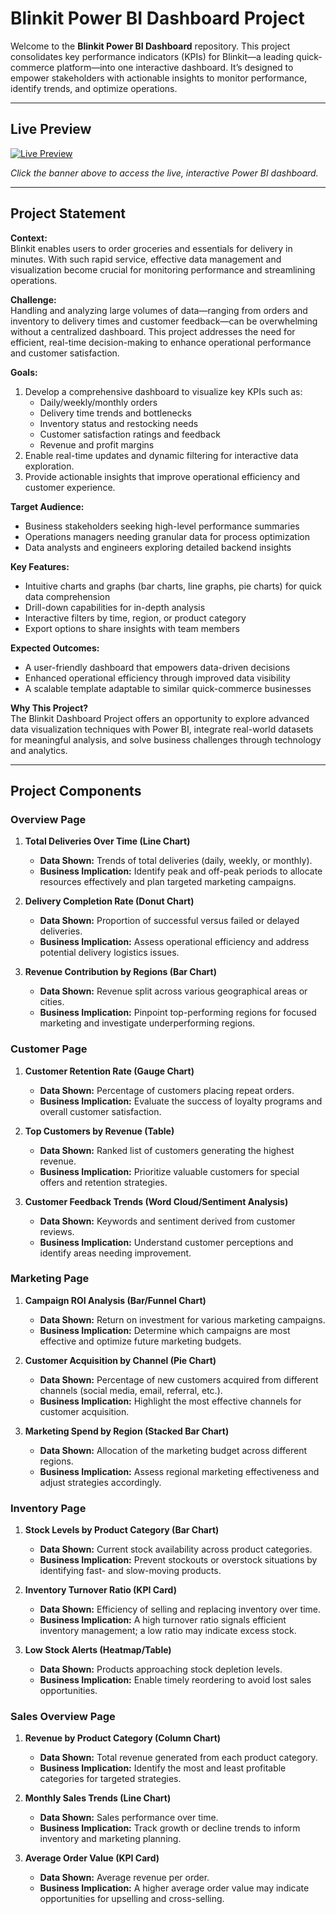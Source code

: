 # Blinkit Power BI Dashboard Project

Welcome to the **Blinkit Power BI Dashboard** repository. This project consolidates key performance indicators (KPIs) for Blinkit—a leading quick-commerce platform—into one interactive dashboard. It’s designed to empower stakeholders with actionable insights to monitor performance, identify trends, and optimize operations.

---

## Live Preview

[![Live Preview](https://res.cloudinary.com/ds6um53cx/image/upload/v1739973517/oxbxps0hagawlarrcalj.jpg)](https://bi-analysis.netlify.app/blinkit/)

*Click the banner above to access the live, interactive Power BI dashboard.*

---

## Project Statement

**Context:**  
Blinkit enables users to order groceries and essentials for delivery in minutes. With such rapid service, effective data management and visualization become crucial for monitoring performance and streamlining operations.

**Challenge:**  
Handling and analyzing large volumes of data—ranging from orders and inventory to delivery times and customer feedback—can be overwhelming without a centralized dashboard. This project addresses the need for efficient, real-time decision-making to enhance operational performance and customer satisfaction.

**Goals:**  
1. Develop a comprehensive dashboard to visualize key KPIs such as:
   - Daily/weekly/monthly orders
   - Delivery time trends and bottlenecks
   - Inventory status and restocking needs
   - Customer satisfaction ratings and feedback
   - Revenue and profit margins
2. Enable real-time updates and dynamic filtering for interactive data exploration.
3. Provide actionable insights that improve operational efficiency and customer experience.

**Target Audience:**  
- Business stakeholders seeking high-level performance summaries  
- Operations managers needing granular data for process optimization  
- Data analysts and engineers exploring detailed backend insights

**Key Features:**  
- Intuitive charts and graphs (bar charts, line graphs, pie charts) for quick data comprehension  
- Drill-down capabilities for in-depth analysis  
- Interactive filters by time, region, or product category  
- Export options to share insights with team members

**Expected Outcomes:**  
- A user-friendly dashboard that empowers data-driven decisions  
- Enhanced operational efficiency through improved data visibility  
- A scalable template adaptable to similar quick-commerce businesses

**Why This Project?**  
The Blinkit Dashboard Project offers an opportunity to explore advanced data visualization techniques with Power BI, integrate real-world datasets for meaningful analysis, and solve business challenges through technology and analytics.

---

## Project Components

### Overview Page

1. **Total Deliveries Over Time (Line Chart)**  
   - **Data Shown:** Trends of total deliveries (daily, weekly, or monthly).  
   - **Business Implication:** Identify peak and off-peak periods to allocate resources effectively and plan targeted marketing campaigns.

2. **Delivery Completion Rate (Donut Chart)**  
   - **Data Shown:** Proportion of successful versus failed or delayed deliveries.  
   - **Business Implication:** Assess operational efficiency and address potential delivery logistics issues.

3. **Revenue Contribution by Regions (Bar Chart)**  
   - **Data Shown:** Revenue split across various geographical areas or cities.  
   - **Business Implication:** Pinpoint top-performing regions for focused marketing and investigate underperforming regions.

### Customer Page

1. **Customer Retention Rate (Gauge Chart)**  
   - **Data Shown:** Percentage of customers placing repeat orders.  
   - **Business Implication:** Evaluate the success of loyalty programs and overall customer satisfaction.

2. **Top Customers by Revenue (Table)**  
   - **Data Shown:** Ranked list of customers generating the highest revenue.  
   - **Business Implication:** Prioritize valuable customers for special offers and retention strategies.

3. **Customer Feedback Trends (Word Cloud/Sentiment Analysis)**  
   - **Data Shown:** Keywords and sentiment derived from customer reviews.  
   - **Business Implication:** Understand customer perceptions and identify areas needing improvement.

### Marketing Page

1. **Campaign ROI Analysis (Bar/Funnel Chart)**  
   - **Data Shown:** Return on investment for various marketing campaigns.  
   - **Business Implication:** Determine which campaigns are most effective and optimize future marketing budgets.

2. **Customer Acquisition by Channel (Pie Chart)**  
   - **Data Shown:** Percentage of new customers acquired from different channels (social media, email, referral, etc.).  
   - **Business Implication:** Highlight the most effective channels for customer acquisition.

3. **Marketing Spend by Region (Stacked Bar Chart)**  
   - **Data Shown:** Allocation of the marketing budget across different regions.  
   - **Business Implication:** Assess regional marketing effectiveness and adjust strategies accordingly.

### Inventory Page

1. **Stock Levels by Product Category (Bar Chart)**  
   - **Data Shown:** Current stock availability across product categories.  
   - **Business Implication:** Prevent stockouts or overstock situations by identifying fast- and slow-moving products.

2. **Inventory Turnover Ratio (KPI Card)**  
   - **Data Shown:** Efficiency of selling and replacing inventory over time.  
   - **Business Implication:** A high turnover ratio signals efficient inventory management; a low ratio may indicate excess stock.

3. **Low Stock Alerts (Heatmap/Table)**  
   - **Data Shown:** Products approaching stock depletion levels.  
   - **Business Implication:** Enable timely reordering to avoid lost sales opportunities.

### Sales Overview Page

1. **Revenue by Product Category (Column Chart)**  
   - **Data Shown:** Total revenue generated from each product category.  
   - **Business Implication:** Identify the most and least profitable categories for targeted strategies.

2. **Monthly Sales Trends (Line Chart)**  
   - **Data Shown:** Sales performance over time.  
   - **Business Implication:** Track growth or decline trends to inform inventory and marketing planning.

3. **Average Order Value (KPI Card)**  
   - **Data Shown:** Average revenue per order.  
   - **Business Implication:** A higher average order value may indicate opportunities for upselling and cross-selling.
   
